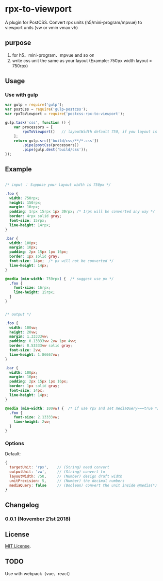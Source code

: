 # rpx-to-viewport
A plugin for PostCSS. Convert rpx units (h5/mini-program/mpvue) to viewport units (vw or vmin vmax vh)

## purpose
1. for h5、mini-program、mpvue and so on
2. write css unit the same as your layout (Example: 750px width layout = 750rpx)

## Usage 

### Use with gulp

```js
var gulp = require('gulp');
var postCss = require('gulp-postcss');
var rpxToViewport = require('postcss-rpx-to-viewport');

gulp.task('css', function () {
    var processors = [
        rpxToViewport()   // layoutWidth default 750, if you layout is 640, use as rpxToViewport({layoutWidth: 640}) 
    ];
    return gulp.src(['build/css/**/*.css'])
        .pipe(postCss(processors))
        .pipe(gulp.dest('build/css'));
});
```

## Example

```css

/* input ： Suppose your layout width is 750px */

.foo {
  width: 750rpx;
  height: 150rpx;
  margin: 10rpx;
  padding: 1rpx 15rpx 1px 30rpx; /* 1rpx will be converted any way */
  border: 4rpx solid gray;
  font-size: 15rpx;
  line-height: 14rpx;
}

.bar {
  width: 100px;
  margin: 10px;
  padding: 2px 15px 1px 16px;
  border: 1px solid gray;
  font-size: 14px;  /* px will not be converted */
  line-height: 14px;
}

@media (min-width: 750rpx) {  /* suggest use px */
  .foo {
    font-size: 16rpx;
    line-height: 15rpx;
  }
}


/* output */

.foo {
  width: 100vw;
  height: 20vw;
  margin: 1.33333vw;
  padding: 0.13333vw 2vw 1px 4vw; 
  border: 0.53333vw solid gray;
  font-size: 2vw;
  line-height: 1.86667vw;
}

.bar {
  width: 100px;
  margin: 10px;
  padding: 2px 15px 1px 16px;
  border: 1px solid gray;
  font-size: 14px;  
  line-height: 14px;
}

@media (min-width: 100vw) {  /* if use rpx and set mediaQuery===true */
  .foo {
    font-size: 2.13333vw;
    line-height: 2vw;
  }
}


```

  
### Options

Default:
```js
{
  targetUnit: 'rpx',    // (String) need convert
  outputUnit: 'vw',     // (String) convert to
  layoutWidth: 750,     // (Number) design draft width
  unitPrecision: 5,     // (Number) the decimal numbers
  mediaQuery: false     // (Boolean) convert the unit inside @media(*)
}
```


## Changelog

### 0.0.1 (November 21st 2018) ###


## License

[MIT License](http://opensource.org/licenses/mit-license).


## TODO

Use with webpack（vue、react）
